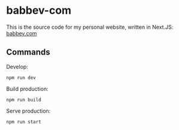 # babbev-com

This is the source code for my personal website, written in Next.JS: [babbev.com](https://babbev.com)

## Commands

Develop:
```
npm run dev
```

Build production:
```
npm run build
```

Serve production:
```
npm run start
```

